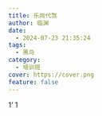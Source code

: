 ```yaml
---
title: 乐尚代驾
author: 临渊
date:
  - 2024-07-23 21:35:24
tags:
  - 黑马
category:
  - 培训班
cover: https://cover.png
feature: false
---
```

1’
1